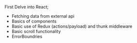 First Delve into React;

- Fetching data from external api
- Basics of components
- Basic use of Redux (actions/payload) and thunk middleware
- Basic scroll functionality
- ErrorBoundries
